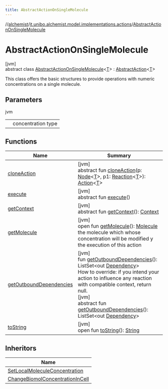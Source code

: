 ```yaml
---
title: AbstractActionOnSingleMolecule
---
```

//[alchemist](../../../index.html)/[it.unibo.alchemist.model.implementations.actions](../index.html)/[AbstractActionOnSingleMolecule](index.html)



# AbstractActionOnSingleMolecule



[jvm]\
abstract class [AbstractActionOnSingleMolecule](index.html)<[T](index.html)> : [AbstractAction](../-abstract-action/index.html)<[T](../../it.unibo.alchemist/-supported-incarnations/get.html)> 

This class offers the basic structures to provide operations with numeric concentrations on a single molecule.



## Parameters


jvm

| | |
|---|---|
| <T> | concentration type |



## Functions


| Name | Summary |
|---|---|
| [cloneAction](../../it.unibo.alchemist.model.interfaces/-action/clone-action.html) | [jvm]<br>abstract fun [cloneAction](../../it.unibo.alchemist.model.interfaces/-action/clone-action.html)(p: [Node](../../it.unibo.alchemist.model.interfaces/-node/index.html)<[T](../../it.unibo.alchemist/-supported-incarnations/get.html)>, p1: [Reaction](../../it.unibo.alchemist.model.interfaces/-reaction/index.html)<[T](../../it.unibo.alchemist/-supported-incarnations/get.html)>): [Action](../../it.unibo.alchemist.model.interfaces/-action/index.html)<[T](../../it.unibo.alchemist/-supported-incarnations/get.html)> |
| [execute](../../it.unibo.alchemist.model.interfaces/-action/execute.html) | [jvm]<br>abstract fun [execute](../../it.unibo.alchemist.model.interfaces/-action/execute.html)() |
| [getContext](../../it.unibo.alchemist.model.interfaces/-action/get-context.html) | [jvm]<br>abstract fun [getContext](../../it.unibo.alchemist.model.interfaces/-action/get-context.html)(): [Context](../../it.unibo.alchemist.model.interfaces/-context/index.html) |
| [getMolecule](get-molecule.html) | [jvm]<br>open fun [getMolecule](get-molecule.html)(): [Molecule](../../it.unibo.alchemist.model.interfaces/-molecule/index.html)<br>the molecule which whose concentration will be modified y the execution of this action |
| [getOutboundDependencies](../-abstract-action/get-outbound-dependencies.html) | [jvm]<br>fun [getOutboundDependencies](../-abstract-action/get-outbound-dependencies.html)(): ListSet<out [Dependency](../../it.unibo.alchemist.model.interfaces/-dependency/index.html)><br>How to override: if you intend your action to influence any reaction with compatible context, return null.<br>[jvm]<br>abstract fun [getOutboundDependencies](../../it.unibo.alchemist.model.interfaces/-action/get-outbound-dependencies.html)(): ListSet<out [Dependency](../../it.unibo.alchemist.model.interfaces/-dependency/index.html)> |
| [toString](../-abstract-action/to-string.html) | [jvm]<br>open fun [toString](../-abstract-action/to-string.html)(): [String](https://docs.oracle.com/javase/8/docs/api/java/lang/String.html) |


## Inheritors


| Name |
|---|
| [SetLocalMoleculeConcentration](../-set-local-molecule-concentration/index.html) |
| [ChangeBiomolConcentrationInCell](../-change-biomol-concentration-in-cell/index.html) |

